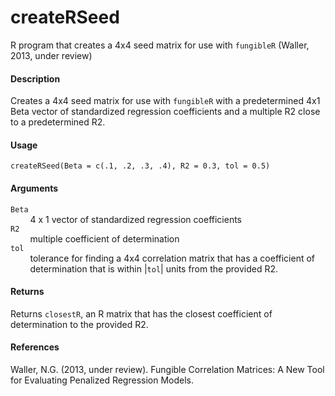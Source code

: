 createRSeed
===========

R program that creates a 4x4 seed matrix for use with `fungibleR` (Waller, 
2013, under review)

#### Description
Creates a 4x4 seed matrix for use with `fungibleR` with a predetermined 4x1 
Beta vector of standardized regression coefficients and a multiple R2 close to 
a predetermined R2.

#### Usage
`createRSeed(Beta = c(.1, .2, .3, .4), R2 = 0.3, tol = 0.5)`

#### Arguments
`Beta`  
&nbsp;&nbsp;&nbsp;&nbsp;&nbsp;&nbsp;&nbsp;&nbsp;4 x 1 vector of standardized 
regression coefficients  
`R2`  
&nbsp;&nbsp;&nbsp;&nbsp;&nbsp;&nbsp;&nbsp;&nbsp;multiple coefficient of 
determination  
`tol`  
&nbsp;&nbsp;&nbsp;&nbsp;&nbsp;&nbsp;&nbsp;&nbsp;tolerance for finding a 4x4 
correlation matrix that has a coefficient of  
&nbsp;&nbsp;&nbsp;&nbsp;&nbsp;&nbsp;&nbsp;&nbsp;determination that is within 
|`tol`| units from the provided R2.

#### Returns
Returns `closestR`, an R matrix that has the closest coefficient of 
determination to the provided R2.

#### References
Waller, N.G. (2013, under review). Fungible Correlation Matrices: A New Tool 
for Evaluating Penalized Regression Models.
